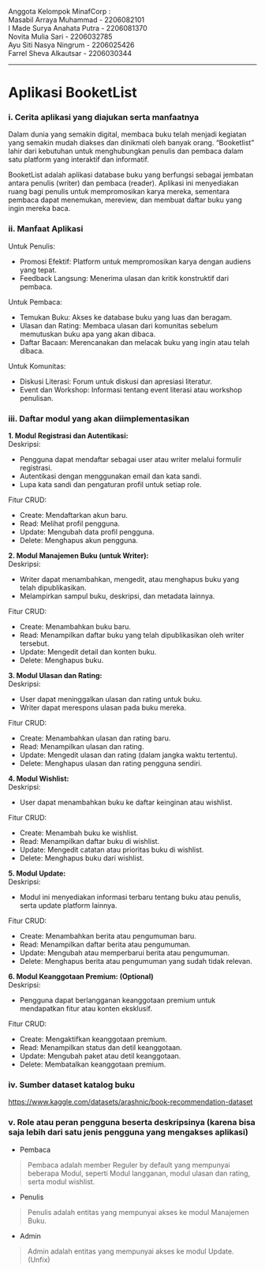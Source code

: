 Anggota Kelompok MinafCorp : <br>
Masabil Arraya Muhammad  - 2206082101 <br>
I Made Surya Anahata Putra - 2206081370 <br>
Novita Mulia Sari - 2206032785 <br>
Ayu Siti Nasya Ningrum - 2206025426 <br>
Farrel Sheva Alkautsar - 2206030344 <br>

---

# Aplikasi BooketList

### i. Cerita aplikasi yang diajukan serta manfaatnya

Dalam dunia yang semakin digital, membaca buku telah menjadi kegiatan yang semakin mudah diakses dan dinikmati oleh banyak orang. “Booketlist” lahir dari kebutuhan untuk menghubungkan penulis dan pembaca dalam satu platform yang interaktif dan informatif.

BooketList adalah aplikasi database buku yang berfungsi sebagai jembatan antara penulis (writer) dan pembaca (reader). Aplikasi ini menyediakan ruang bagi penulis untuk mempromosikan karya mereka, sementara pembaca dapat menemukan, mereview, dan membuat daftar buku yang ingin mereka baca.

### ii. Manfaat Aplikasi

Untuk Penulis:

- Promosi Efektif: Platform untuk mempromosikan karya dengan audiens yang tepat.
- Feedback Langsung: Menerima ulasan dan kritik konstruktif dari pembaca.

Untuk Pembaca:

- Temukan Buku: Akses ke database buku yang luas dan beragam.
- Ulasan dan Rating: Membaca ulasan dari komunitas sebelum memutuskan buku apa yang akan dibaca.
- Daftar Bacaan: Merencanakan dan melacak buku yang ingin atau telah dibaca.



Untuk Komunitas:

- Diskusi Literasi: Forum untuk diskusi dan apresiasi literatur.
- Event dan Workshop: Informasi tentang event literasi atau workshop penulisan.


### iii. Daftar modul yang akan diimplementasikan

**1. Modul Registrasi dan Autentikasi:** <br>
Deskripsi: 
- Pengguna dapat mendaftar sebagai user atau writer melalui formulir registrasi.
- Autentikasi dengan menggunakan email dan kata sandi.
- Lupa kata sandi dan pengaturan profil untuk setiap role. <br>

Fitur CRUD:
- Create: Mendaftarkan akun baru.
- Read: Melihat profil pengguna.
- Update: Mengubah data profil pengguna.
- Delete: Menghapus akun pengguna.
 
**2. Modul Manajemen Buku (untuk Writer):** <br>
Deskripsi: <br>
- Writer dapat menambahkan, mengedit, atau menghapus buku yang telah dipublikasikan.
- Melampirkan sampul buku, deskripsi, dan metadata lainnya. <br>

Fitur CRUD: 
- Create: Menambahkan buku baru.
- Read: Menampilkan daftar buku yang telah dipublikasikan oleh writer tersebut.
- Update: Mengedit detail dan konten buku.
- Delete: Menghapus buku.
 
**3. Modul Ulasan dan Rating:** <br>
Deskripsi: <br>
- User dapat meninggalkan ulasan dan rating untuk buku.
- Writer dapat merespons ulasan pada buku mereka.<br>

Fitur CRUD: 
- Create: Menambahkan ulasan dan rating baru.
- Read: Menampilkan ulasan dan rating.
- Update: Mengedit ulasan dan rating (dalam jangka waktu tertentu).
- Delete: Menghapus ulasan dan rating pengguna sendiri.
 
**4. Modul Wishlist:** <br>
Deskripsi: 
- User dapat menambahkan buku ke daftar keinginan atau wishlist. <br>

Fitur CRUD: 
- Create: Menambah buku ke wishlist.
- Read: Menampilkan daftar buku di wishlist.
- Update: Mengedit catatan atau prioritas buku di wishlist.
- Delete: Menghapus buku dari wishlist.
  
**5. Modul Update:** <br>
Deskripsi: 
- Modul ini menyediakan informasi terbaru tentang buku atau penulis, serta update platform lainnya.<br>

Fitur CRUD: 
- Create: Menambahkan berita atau pengumuman baru.
- Read: Menampilkan daftar berita atau pengumuman.
- Update: Mengubah atau memperbarui berita atau pengumuman.
- Delete: Menghapus berita atau pengumuman yang sudah tidak relevan.
  
**6. Modul Keanggotaan Premium: (Optional)** <br>
Deskripsi: <br>
- Pengguna dapat berlangganan keanggotaan premium untuk mendapatkan fitur atau konten eksklusif. <br>

Fitur CRUD: 
- Create: Mengaktifkan keanggotaan premium.
- Read: Menampilkan status dan detil keanggotaan.
- Update: Mengubah paket atau detil keanggotaan.
- Delete: Membatalkan keanggotaan premium.
 



### iv. Sumber dataset katalog buku

https://www.kaggle.com/datasets/arashnic/book-recommendation-dataset

### v. Role atau peran pengguna beserta deskripsinya (karena bisa saja lebih dari satu jenis pengguna yang mengakses aplikasi)
- Pembaca
> Pembaca adalah member Reguler by default yang mempunyai beberapa Modul, seperti Modul langganan, modul ulasan dan rating, serta modul wishlist.
- Penulis
> Penulis adalah entitas yang mempunyai akses ke modul Manajemen Buku.
- Admin
> Admin adalah entitas yang mempunyai akses ke modul Update. (Unfix)
